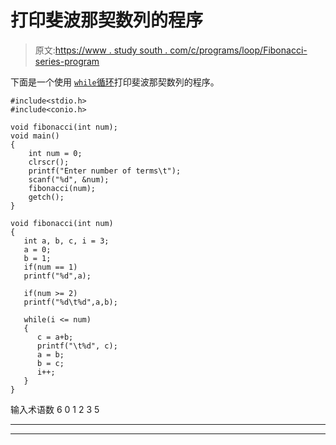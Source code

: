 # 打印斐波那契数列的程序

> 原文:[https://www . study south . com/c/programs/loop/Fibonacci-series-program](https://www.studytonight.com/c/programs/loop/fibonacci-series-program)

下面是一个使用 [`while`循环](/c/loops-in-c.php)打印斐波那契数列的程序。

```
#include<stdio.h>
#include<conio.h>

void fibonacci(int num);
void main()
{
    int num = 0;
    clrscr();
    printf("Enter number of terms\t");
    scanf("%d", &num);
    fibonacci(num);
    getch();
}

void fibonacci(int num)
{
   int a, b, c, i = 3;
   a = 0;
   b = 1;
   if(num == 1)
   printf("%d",a);

   if(num >= 2)
   printf("%d\t%d",a,b);

   while(i <= num)
   {
      c = a+b;
      printf("\t%d", c);
      a = b;
      b = c;
      i++;
   }
}
```

输入术语数 6 0 1 2 3 5

* * *

* * *